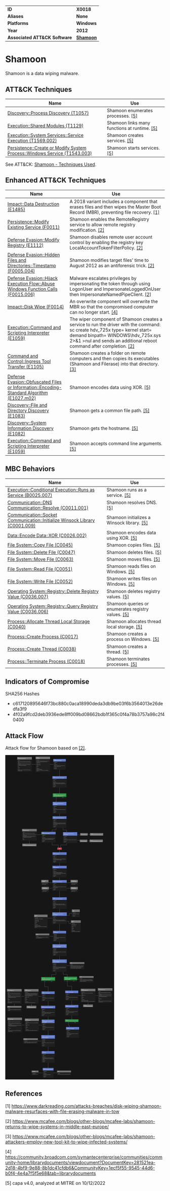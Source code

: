 <table>
<tr>
<td><b>ID</b></td>
<td><b>X0018</b></td>
</tr>
<tr>
<td><b>Aliases</b></td>
<td><b>None</b></td>
</tr>
<tr>
<td><b>Platforms</b></td>
<td><b>Windows</b></td>
</tr>
<tr>
<td><b>Year</b></td>
<td><b>2012</b></td>
</tr>
<tr>
<td><b>Associated ATT&CK Software</b></td>
<td><b><a href="https://attack.mitre.org/software/S0140/">Shamoon</a></b></td>
</tr>
</table>


# Shamoon

Shamoon is a data wiping malware.

## ATT&CK Techniques

|Name|Use|
|---|---|
|[Discovery::Process Discovery (T1057)](https://attack.mitre.org/techniques/T1057)|Shamoon enumerates processes. [[5]](#5)|
|[Execution::Shared Modules (T1129)](https://attack.mitre.org/techniques/T1129)|Shamoon links many functions at runtime. [[5]](#5)|
|[Execution::System Services::Service Execution (T1569.002)](https://attack.mitre.org/techniques/T1569/002)|Shamoon creates services. [[5]](#5)|
|[Persistence::Create or Modify System Process::Windows Service (T1543.003)](https://attack.mitre.org/techniques/T1543/003)|Shamoon starts services. [[5]](#5)|

See ATT&CK: [Shamoon - Techniques Used](https://attack.mitre.org/software/S0140/).

## Enhanced ATT&CK Techniques

|Name|Use|
|---|---|
|[Impact::Data Destruction (E1485)](../impact/data-destruction.md)|A 2018 variant includes a component that erases files and then wipes the Master Boot Record (MBR), preventing file recovery. [[1]](#1)|
|[Persistence::Modify Existing Service (F0011)](../persistence/modify-existing-service.md)|Shamoon enables the RemoteRegistry service to allow remote registry modification. [[2]](#2)|
|[Defense Evasion::Modify Registry (E1112)](../defense-evasion/modify-registry.md)|Shamoon disables remote user account control by enabling the registry key LocalAccountTokenFilterPolicy. [[2]](#2)|
|[Defense Evasion::Hidden Files and Directories::Timestamp (F0005.004)](../defense-evasion/hidden-files-and-directories.md)|Shamoon modifies target files' time to August 2012 as an antiforensic trick. [[2]](#2)|
|[Defense Evasion::Hijack Execution Flow::Abuse Windows Function Calls (F0015.006)](../defense-evasion/hijack-execution-flow.md)|Malware escalates privileges by impersonating the token through using LogonUser and ImpersonateLoggedOnUser then ImpersonateNamedPipeClient. [[2]](#2)|
|[Impact::Disk Wipe (F0014)](../impact/disk-wipe.md)|An overwrite component will overwrite the MBR so that the compromised computer can no longer start. [[4]](#4)|
|[Execution::Command and Scripting Interpreter (E1059)](../execution/command-and-scripting-interpreter.md)|The wiper component of Shamoon creates a service to run the driver with the command: sc create hdv_725x type= kernel start= demand binpath= WINDOWS\hdv_725x.sys 2>&1 >nul and sends an additional reboot command after completion. [[2]](#2)|
|[Command and Control::Ingress Tool Transfer (E1105)](../command-and-control/ingress-tool-transfer.md)|Shamoon creates a folder on remote computers and then copies its executables (Shamoon and Filerase) into that directory. [[3]](#3)|
|[Defense Evasion::Obfuscated Files or Information::Encoding-Standard Algorithm (E1027.m02)](../defense-evasion/obfuscated-files-or-information.md)|Shamoon encodes data using XOR. [[5]](#5)|
|[Discovery::File and Directory Discovery (E1083)](../discovery/file-and-directory-discovery.md)|Shamoon gets a common file path. [[5]](#5)|
|[Discovery::System Information Discovery (E1082)](../discovery/system-information-discovery.md)|Shamoon gets the hostname. [[5]](#5)|
|[Execution::Command and Scripting Interpreter (E1059)](../execution/command-and-scripting-interpreter.md)|Shamoon accepts command line arguments. [[5]](#5)|

## MBC Behaviors

|Name|Use|
|---|---|
|[Execution::Conditional Execution::Runs as Service (B0025.007)](../execution/conditional-execution.md)|Shamoon runs as a service. [[5]](#5)|
|[Communication::DNS Communication::Resolve (C0011.001)](../micro-behaviors/communication/dns-communication.md)|Shamoon resolves DNS. [[5]](#5)|
|[Communication::Socket Communication::Initialize Winsock Library (C0001.009)](../micro-behaviors/communication/socket-communication.md)|Shamoon initializes a Winsock library. [[5]](#5)|
|[Data::Encode Data::XOR (C0026.002)](../micro-behaviors/data/encode-data.md)|Shamoon encodes data using XOR. [[5]](#5)|
|[File System::Copy File (C0045)](../micro-behaviors/file-system/copy-file.md)|Shamoon copies files. [[5]](#5)|
|[File System::Delete File (C0047)](../micro-behaviors/file-system/delete-file.md)|Shamoon deletes files. [[5]](#5)|
|[File System::Move File (C0063)](../micro-behaviors/file-system/move-file.md)|Shamoon moves files. [[5]](#5)|
|[File System::Read File (C0051)](../micro-behaviors/file-system/read-file.md)|Shamoon reads files on Windows. [[5]](#5)|
|[File System::Write File (C0052)](../micro-behaviors/file-system/writes-file.md)|Shamoon writes files on Windows. [[5]](#5)|
|[Operating System::Registry::Delete Registry Value (C0036.007)](../micro-behaviors/operating-system/registry.md)|Shamoon deletes registry values. [[5]](#5)|
|[Operating System::Registry::Query Registry Value (C0036.006)](../micro-behaviors/operating-system/registry.md)|Shamoon queries or enumerates registry values. [[5]](#5)|
|[Process::Allocate Thread Local Storage (C0040)](../micro-behaviors/process/allocate-thread-local-storage.md)|Shamoon allocates thread local storage. [[5]](#5)|
|[Process::Create Process (C0017)](../micro-behaviors/process/create-process.md)|Shamoon creates a process on Windows. [[5]](#5)|
|[Process::Create Thread (C0038)](../micro-behaviors/process/create-thread.md)|Shamoon creates a thread. [[5]](#5)|
|[Process::Terminate Process (C0018)](../micro-behaviors/process/terminate-process.md)|Shamoon terminates processes. [[5]](#5)|

## Indicators of Compromise

SHA256 Hashes
- c617120895646f73bc880c0aca18990deda3db9be03f6b3564013e26dedfa3f9
- 4f02a9fcd2deb3936ede8ff009bd08662bdb1f365c0f4a78b3757a98c2f40400

## Attack Flow

Attack flow for Shamoon based on [[2]](#2).

![Screenshot of Attack Flow for Shamoon based on McAfee article.](/xample-malware/AttackFlow/Shamoon.png)

## References

<a name="1">[1]</a> https://www.darkreading.com/attacks-breaches/disk-wiping-shamoon-malware-resurfaces-with-file-erasing-malware-in-tow

<a name="2">[2]</a> https://www.mcafee.com/blogs/other-blogs/mcafee-labs/shamoon-returns-to-wipe-systems-in-middle-east-europe/

<a name="3">[3]</a> https://www.mcafee.com/blogs/other-blogs/mcafee-labs/shamoon-attackers-employ-new-tool-kit-to-wipe-infected-systems/

<a name="4">[4]</a> https://community.broadcom.com/symantecenterprise/communities/community-home/librarydocuments/viewdocument?DocumentKey=281521ea-2d18-4bf9-9e88-8b1dc41cfdb6&CommunityKey=1ecf5f55-9545-44d6-b0f4-4e4a7f5f5e68&tab=librarydocuments

<a name="5">[5]</a> capa v4.0, analyzed at MITRE on 10/12/2022

